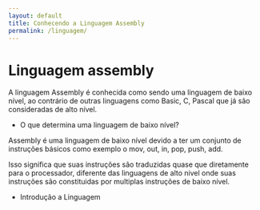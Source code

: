 ```yaml
---
layout: default
title: Conhecendo a Linguagem Assembly
permalink: /linguagem/
---
```


# Linguagem assembly

A linguagem Assembly é conhecida como sendo uma linguagem de baixo nível, ao contrário de outras linguagens como Basic, C, Pascal que já são consideradas de alto nível.

* O que determina uma linguagem de baixo nível?

Assembly é uma linguagem de baixo nível devido a ter um conjunto de instruções básicos como exemplo o mov, out, in, pop, push, add.

Isso significa que suas instruções são traduzidas quase que diretamente para o processador, diferente das linguagens de alto nivel onde suas instruções são constituidas por multiplas instruções de baixo nível.

* Introdução a Linguagem
